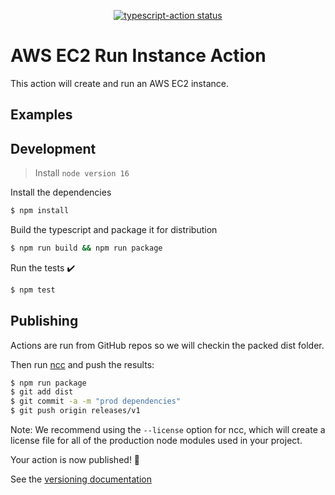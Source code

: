 <p align="center">
  <a href="https://github.com/truemark/aws-ec2-run-instance-action"><img alt="typescript-action status" src="https://github.com/truemark/aws-ec2-run-instance-action/workflows/build-test/badge.svg"></a>
</p>

# AWS EC2 Run Instance Action

This action will create and run an AWS EC2 instance.

## Examples


## Development

> Install `node version 16`

Install the dependencies  
```bash
$ npm install
```

Build the typescript and package it for distribution
```bash
$ npm run build && npm run package
```

Run the tests :heavy_check_mark:  
```bash
$ npm test
```

## Publishing

Actions are run from GitHub repos so we will checkin the packed dist folder. 

Then run [ncc](https://github.com/zeit/ncc) and push the results:
```bash
$ npm run package
$ git add dist
$ git commit -a -m "prod dependencies"
$ git push origin releases/v1
```

Note: We recommend using the `--license` option for ncc, which will create a license file for all of the production node modules used in your project.

Your action is now published! :rocket: 

See the [versioning documentation](https://github.com/actions/toolkit/blob/master/docs/action-versioning.md)
